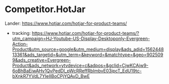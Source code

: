 # Competitor.HotJar
Lander: https://www.hotjar.com/hotjar-for-product-teams/
- tracking: https://www.hotjar.com/hotjar-for-product-teams/?utm_campaign=HJ-Youtube-US-Display-Desktoponly-Evergreen-Action-Product&utm_source=google&utm_medium=display&ads_adid=156244813361&ads_targetid=&utm_term=&keyword=&matchtype=&geo=9025099&ads_creative=Evergreen-Product&ads_network=ytvdevice=c&adpos=&gclid=CjwKCAjw9-6oBhBaEiwAHv1QvPedDl_pWcRReffRbImbvE03ipcT_EdU19tc-bXnkR7YVdL7YIeIIBoCPjYQAvD_BwE
